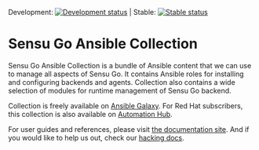 Development: [![Development status](https://circleci.com/gh/sensu/sensu-go-ansible/tree/master.svg?style=shield)](https://app.circleci.com/pipelines/github/sensu/sensu-go-ansible?branch=master) |
Stable: [![Stable status](https://circleci.com/gh/sensu/sensu-go-ansible/tree/stable.svg?style=shield)](https://app.circleci.com/pipelines/github/sensu/sensu-go-ansible?branch=stable)


# Sensu Go Ansible Collection

Sensu Go Ansible Collection is a bundle of Ansible content that we can use to
manage all aspects of Sensu Go. It contains Ansible roles for installing and
configuring backends and agents. Collection also contains a wide selection of
modules for runtime management of Sensu Go backend.

Collection is freely available on [Ansible Galaxy][galaxy]. For Red Hat
subscribers, this collection is also available on [Automation Hub][hub].

   [galaxy]: https://galaxy.ansible.com/sensu/sensu_go
             (Sensu Go on Ansible Galaxy)
   [hub]: https://cloud.redhat.com/ansible/automation-hub/sensu/sensu_go
          (Sensu Go on Automation Hub)

For user guides and references, please visit [the documentation site][docs].
And if you would like to help us out, check our [hacking docs][hacking].

   [docs]: https://sensu.github.io/sensu-go-ansible/
           (Sensu Go Ansible Collection documentation)
   [hacking]: https://sensu.github.io/sensu-go-ansible/hacking.html
              (Developer guides)
